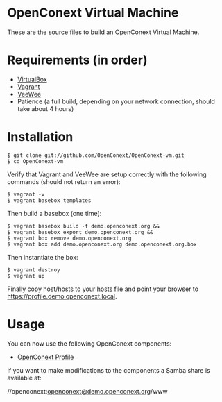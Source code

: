 # OpenConext Virtual Machine

These are the source files to build an OpenConext Virtual Machine.

# Requirements (in order)

* [VirtualBox](https://www.virtualbox.org/wiki/Downloads)
* [Vagrant](http://vagrantup.com/)
* [VeeWee](https://github.com/jedi4ever/veewee)
* Patience (a full build, depending on your network connection, should take about 4 hours)

# Installation

    $ git clone git://github.com/OpenConext/OpenConext-vm.git
    $ cd OpenConext-vm

Verify that Vagrant and VeeWee are setup correctly with the following commands (should not return an error):

    $ vagrant -v
    $ vagrant basebox templates

Then build a basebox (one time):

    $ vagrant basebox build -f demo.openconext.org &&
    $ vagrant basebox export demo.openconext.org &&
    $ vagrant box remove demo.openconext.org
    $ vagrant box add demo.openconext.org demo.openconext.org.box

Then instantiate the box:

    $ vagrant destroy
    $ vagrant up

Finally copy host/hosts to your [hosts file](http://en.wikipedia.org/wiki/Hosts_%28file%29)
and point your browser to <https://profile.demo.openconext.local>.

# Usage

You can now use the following OpenConext components:
* [OpenConext Profile](https://profile.demo.openconext.org)

If you want to make modifications to the components a Samba share is available at:

//openconext:openconext@demo.openconext.org/www